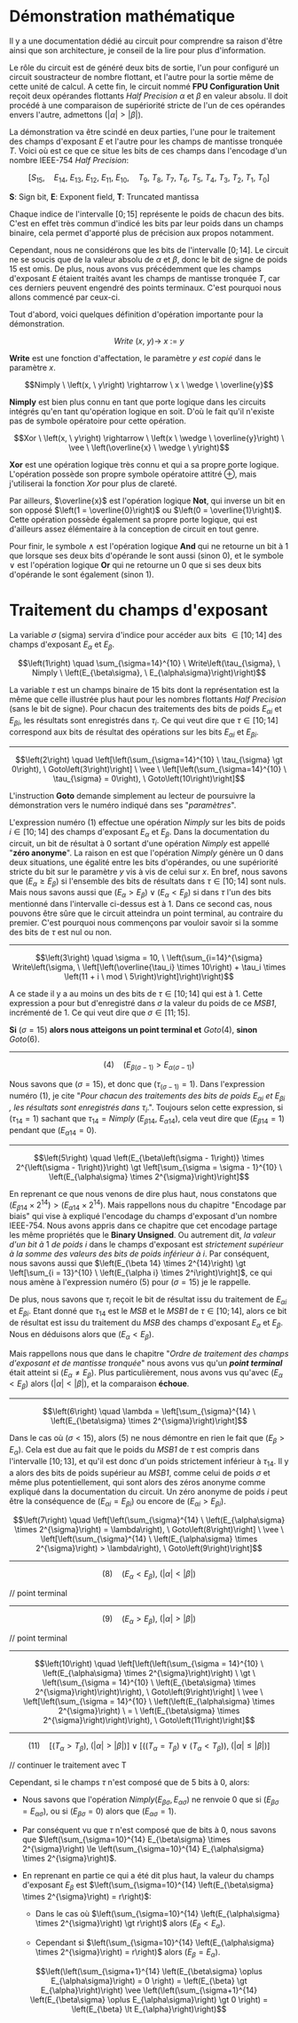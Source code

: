 # Démonstration mathématique

Il y a une documentation dédié au circuit pour comprendre sa raison d'être ainsi que son architecture, je conseil de la lire pour plus d'information.

Le rôle du circuit est de généré deux bits de sortie, l'un pour configuré un circuit soustracteur de nombre flottant, et l'autre pour la sortie même de cette unité de calcul.
A cette fin, le circuit nommé __FPU Configuration Unit__ reçoit deux opérandes flottants _Half Precision_ $\alpha$ et $\beta$ en valeur absolu.
Il doit procédé à une comparaison de supériorité stricte de l'un de ces opérandes envers l'autre, admettons $\left(\vert \alpha \vert \gt \vert \beta \vert\right)$.

La démonstration va être scindé en deux parties, l'une pour le traitement des champs d'exposant $E$ et l'autre pour les champs de mantisse tronquée $T$.
Voici où est ce que ce situe les bits de ces champs dans l'encodage d'un nombre IEEE-754 _Half Precision_:

$$\left[S_{15}, \quad E_{14}, \ E_{13}, \ E_{12}, \ E_{11}, \ E_{10}, \quad T_9, \ T_8, \ T_7, \ T_6, \ T_5, \ T_4, \ T_3, \ T_2, \ T_1, \ T_0\right]$$

__S__: Sign bit, __E__: Exponent field, __T__: Truncated mantissa

Chaque indice de l'intervalle $\left[0;15\right]$ représente le poids de chacun des bits.
C'est en effet très commun d'indicé les bits par leur poids dans un champs binaire, cela permet d'apporté plus de précision aux propos notamment.

Cependant, nous ne considérons que les bits de l'intervalle $\left[0;14\right]$.
Le circuit ne se soucis que de la valeur absolu de $\alpha$ et $\beta$, donc le bit de signe de poids $15$ est omis.
De plus, nous avons vus précédemment que les champs d'exposant $E$ étaient traités avant les champs de mantisse tronquée $T$, car ces derniers peuvent engendré des points terminaux.
C'est pourquoi nous allons commencé par ceux-ci.

Tout d'abord, voici quelques définition d'opération importante pour la démonstration.

$$Write \ \left(x, \ y\right) \rightarrow \ x \ := \ y$$

__Write__ est une fonction d'affectation, le paramètre $y$ _est copié_ dans le paramètre $x$.

$$Nimply \ \left(x, \ y\right) \rightarrow \ x \ \wedge \ \overline{y}$$

__Nimply__ est bien plus connu en tant que porte logique dans les circuits intégrés qu'en tant qu'opération logique en soit.
D'où le fait qu'il n'existe pas de symbole opératoire pour cette opération.

$$Xor \ \left(x, \ y\right) \rightarrow \ \left(x \ \wedge \ \overline{y}\right) \ \vee \ \left(\overline{x} \ \wedge \ y\right)$$

__Xor__ est une opération logique très connu et qui a sa propre porte logique.
L'opération possède son propre symbole opératoire attitré $\oplus$, mais j'utiliserai la fonction $Xor$ pour plus de clareté.

Par ailleurs, $\overline{x}$ est l'opération logique __Not__, qui inverse un bit en son opposé $\left(1 = \overline{0}\right)$ ou $\left(0 = \overline{1}\right)$.
Cette opération possède également sa propre porte logique, qui est d'ailleurs assez élémentaire à la conception de circuit en tout genre.

Pour finir, le symbole $\wedge$ est l'opération logique __And__ qui ne retourne un bit à $1$ que lorsque ses deux bits d'opérande le sont aussi (sinon $0$), et le symbole $\vee$ est l'opération logique __Or__ qui ne retourne un $0$ que si ses deux bits d'opérande le sont également (sinon $1$).

# Traitement du champs d'exposant

La variable $\sigma$ (sigma) servira d'indice pour accéder aux bits $\in \left[10;14\right]$ des champs d'exposant $E_{\alpha}$ et $E_{\beta}$.

$$\left(1\right) \quad \sum_{\sigma=14}^{10} \ Write\left(\tau_{\sigma}, \ Nimply \ \left(E_{\beta\sigma}, \ E_{\alpha\sigma}\right)\right)$$

La variable $\tau$ est un champs binaire de $15$ bits dont la représentation est la même que celle illustrée plus haut pour les nombres flottants _Half Precision_ (sans le bit de signe).
Pour chacun des traitements des bits de poids $E_{\alpha i}$ et $E_{\beta i}$, les résultats sont enregistrés dans $\tau_i$.
Ce qui veut dire que $\tau \in \left[10;14\right]$ correspond aux bits de résultat des opérations sur les bits $E_{\alpha i}$ et $E_{\beta i}$.

-- -

$$\left(2\right) \quad \left[\left(\sum_{\sigma=14}^{10} \ \tau_{\sigma} \gt 0\right), \ Goto\left(3\right)\right] \ \vee \ \left[\left(\sum_{\sigma=14}^{10} \ \tau_{\sigma} = 0\right), \ Goto\left(10\right)\right]$$

L'instruction __Goto__ demande simplement au lecteur de poursuivre la démonstration vers le numéro indiqué dans ses "_paramètres_".

L'expression numéro $\left(1\right)$ effectue une opération $Nimply$ sur les bits de poids $i \in \left[10;14\right]$ des champs d'exposant $E_{\alpha}$ et $E_{\beta}$.
Dans la documentation du circuit, un bit de résultat à $0$ sortant d'une opération $Nimply$ est appellé "__zéro anonyme__".
La raison en est que l'opération $Nimply$ génère un $0$ dans deux situations, une égalité entre les bits d'opérandes, ou une supériorité stricte du bit sur le paramètre $y$ vis à vis de celui sur $x$.
En bref, nous savons que $\left(E_{\alpha} \ge E_{\beta}\right)$ si l'ensemble des bits de résultats dans $\tau \in \left[10;14\right]$ sont nuls.
Mais nous savons aussi que $\left(E_{\alpha} \gt E_{\beta}\right) \vee \left(E_{\alpha} \lt E_{\beta}\right)$ si dans $\tau$ l'un des bits mentionné dans l'intervalle ci-dessus est à $1$.
Dans ce second cas, nous pouvons être sûre que le circuit atteindra un point terminal, au contraire du premier.
C'est pourquoi nous commençons par vouloir savoir si la somme des bits de $\tau$ est nul ou non.

-- -

$$\left(3\right) \quad \sigma = 10, \ \left(\sum_{i=14}^{\sigma} Write\left(\sigma, \ \left[\left(\overline{\tau_i} \times 10\right) + \tau_i \times \left(11 + i \ mod \ 5\right)\right]\right)\right)$$

A ce stade il y a au moins un des bits de $\tau \in \left[10;14\right]$ qui est à $1$.
Cette expression a pour but d'enregistré dans $\sigma$ la valeur du poids de ce _MSB1_, incrémenté de $1$.
Ce qui veut dire que $\sigma \in \left[11;15\right]$.

 __Si__ $\left(\sigma = 15\right)$ __alors nous atteigons un point terminal et__ $Goto\left(4\right)$, __sinon__ $Goto\left(6\right)$.

-- -

$$\left(4\right) \quad \left(E_{\beta\left(\sigma - 1\right)} \gt E_{\alpha\left(\sigma - 1\right)}\right)$$

Nous savons que $\left(\sigma = 15\right)$, et donc que $\left(\tau_{\left(\sigma - 1\right)} = 1\right)$.
Dans l'expression numéro $\left(1\right)$, je cite "_Pour chacun des traitements des bits de poids_ $E_{\alpha i}$ _et_ $E_{\beta i}$ _, les résultats sont enregistrés dans_ $\tau_i$.".
Toujours selon cette expression, si $\left(\tau_{14} = 1\right)$ sachant que $\tau_{14} = Nimply \ \left(E_{\beta 14}, \ E_{\alpha 14}\right)$, cela veut dire que $\left(E_{\beta 14} = 1\right)$ pendant que $\left(E_{\alpha 14} = 0\right)$.

-- -

$$\left(5\right) \quad \left(E_{\beta\left(\sigma - 1\right)} \times 2^{\left(\sigma - 1\right)}\right) \gt \left[\sum_{\sigma = \sigma - 1}^{10} \ \left(E_{\alpha\sigma} \times 2^{\sigma}\right)\right]$$

En reprenant ce que nous venons de dire plus haut, nous constatons que $\left(E_{\beta 14} \times 2^{14}\right) \gt \left(E_{\alpha 14} \times 2^{14}\right)$.
Mais rappellons nous du chapitre "Encodage par biais" qui vise à expliqué l'encodage du champs d'exposant d'un nombre IEEE-754.
Nous avons appris dans ce chapitre que cet encodage partage les même propriétés que le __Binary Unsigned__.
Ou autrement dit, _la valeur d'un bit à_ $1$ _de poids_ $i$ dans le champs d'exposant est _strictement supérieur à la somme des valeurs des bits de poids inférieur à_ $i$.
Par conséquent, nous savons aussi que $\left(E_{\beta 14} \times 2^{14}\right) \gt \left[\sum_{i = 13}^{10} \ \left(E_{\alpha i} \times 2^i\right)\right]$, ce qui nous amène à l'expression numéro $\left(5\right)$ pour $\left(\sigma = 15\right)$ je le rappelle.

De plus, nous savons que $\tau_i$ reçoit le bit de résultat issu du traitement de $E_{\alpha i}$ et $E_{\beta i}$.
Etant donné que $\tau_{14}$ est le _MSB_ et le _MSB1_ de $\tau \in \left[10;14\right]$, alors ce bit de résultat est issu du traitement du _MSB_ des champs d'exposant $E_{\alpha}$ et $E_{\beta}$.
Nous en déduisons alors que $\left(E_{\alpha} \lt E_{\beta}\right)$.

Mais rappellons nous que dans le chapitre "_Ordre de traitement des champs d'exposant et de mantisse tronquée_" nous avons vus qu'un ___point terminal___ était atteint si $\left(E_{\alpha} \neq E_{\beta}\right)$.
Plus particulièrement, nous avons vus qu'avec $\left(E_{\alpha} \lt E_{\beta}\right)$ alors $\left(\vert\alpha\vert \lt \vert\beta\vert\right)$, et la comparaison __échoue__.

-- -

$$\left(6\right) \quad \lambda = \left[\sum_{\sigma}^{14} \ \left(E_{\beta\sigma} \times 2^{\sigma}\right)\right]$$

Dans le cas où $\left(\sigma \lt 15\right)$, alors $\left(5\right)$ ne nous démontre en rien le fait que $\left(E_{\beta} \gt E_{\alpha}\right)$.
Cela est due au fait que le poids du _MSB1_ de $\tau$ est compris dans l'intervalle $\left[10;13\right]$, et qu'il est donc d'un poids strictement inférieur à $\tau_{14}$.
Il y a alors des bits de poids supérieur au _MSB1_, comme celui de poids $\sigma$ et même plus potentiellement, qui sont alors des zéros anonyme comme expliqué dans la documentation du circuit.
Un zéro anonyme de poids $i$ peut être la conséquence de $\left(E_{\alpha i} = E_{\beta i}\right)$ ou encore de $\left(E_{\alpha i} \gt E_{\beta i}\right)$.

$$\left(7\right) \quad \left[\left(\sum_{\sigma}^{14} \ \left(E_{\alpha\sigma} \times 2^{\sigma}\right) = \lambda\right), \ Goto\left(8\right)\right] \ \vee \ \left[\left(\sum_{\sigma}^{14} \ \left(E_{\alpha\sigma} \times 2^{\sigma}\right) > \lambda\right), \ Goto\left(9\right)\right]$$

-- -

$$\left(8\right) \quad \left(E_{\alpha} \lt E_{\beta}\right), \ \left(\vert \alpha \vert \lt \vert \beta \vert\right)$$

// point terminal

-- -

$$\left(9\right) \quad \left(E_{\alpha} \gt E_{\beta}\right), \ \left(\vert \alpha \vert \gt \vert \beta \vert\right)$$

// point terminal

-- -

$$\left(10\right) \quad \left[\left(\left(\sum_{\sigma = 14}^{10} \ \left(E_{\alpha\sigma} \times 2^{\sigma}\right)\right) \ \gt \ \left(\sum_{\sigma = 14}^{10} \ \left(E_{\beta\sigma} \times 2^{\sigma}\right)\right)\right), \ Goto\left(9\right)\right] \ \vee \ \left[\left(\sum_{\sigma = 14}^{10} \ \left(\left(E_{\alpha\sigma} \times 2^{\sigma}\right) \ = \ \left(E_{\beta\sigma} \times 2^{\sigma}\right)\right)\right), \ Goto\left(11\right)\right]$$

-- -

$$\left(11\right) \quad \left[\left(T_{\alpha} \gt T_{\beta}\right), \ \left(\vert \alpha \vert \gt \vert \beta \vert\right)\right] \ \vee \ 
\left[\left(\left(T_{\alpha} = T_{\beta}\right) \ \vee \ \left(T_{\alpha} < T_{\beta}\right)\right), \ \left(\vert \alpha \vert \le \vert \beta \vert\right)\right]$$


// continuer le traitement avec T











Cependant, si le champs $\tau$ n'est composé que de $5$ bits à $0$, alors:

  - Nous savons que l'opération $Nimply\left(E_{\beta\sigma}, E_{\alpha\sigma}\right)$ ne renvoie $0$ que si $\left(E_{\beta\sigma} = E_{\alpha\sigma}\right)$, ou si $\left(E_{\beta\sigma} = 0\right)$ alors que $\left(E_{\alpha\sigma} = 1\right)$.

  - Par conséquent vu que $\tau$ n'est composé que de bits à $0$, nous savons que $\left(\sum_{\sigma=10}^{14} E_{\beta\sigma} \times 2^{\sigma}\right) \le \left(\sum_{\sigma=10}^{14} E_{\alpha\sigma} \times 2^{\sigma}\right)$.

  - En reprenant en partie ce qui a été dit plus haut, la valeur du champs d'exposant $E_{\beta}$ est $\left(\sum_{\sigma=10}^{14} \left(E_{\beta\sigma} \times 2^{\sigma}\right) = r\right)$:

    - Dans le cas où $\left(\sum_{\sigma=10}^{14} \left(E_{\alpha\sigma} \times 2^{\sigma}\right) \gt r\right)$ alors $\left(E_{\beta} \lt E_{\alpha}\right)$.

    - Cependant si $\left(\sum_{\sigma=10}^{14} \left(E_{\alpha\sigma} \times 2^{\sigma}\right) = r\right)$ alors $\left(E_{\beta} = E_{\alpha}\right)$.

$$\left(\left(\sum_{\sigma+1}^{14} \left(E_{\beta\sigma} \oplus E_{\alpha\sigma}\right) = 0 \right) = \left(E_{\beta} \gt E_{\alpha}\right)\right) \vee \left(\left(\sum_{\sigma+1}^{14} \left(E_{\beta\sigma} \oplus E_{\alpha\sigma}\right) \gt 0 \right) = \left(E_{\beta} \lt E_{\alpha}\right)\right)$$
